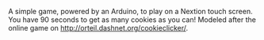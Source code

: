 A simple game, powered by an Arduino, to play on a Nextion touch screen. You have 90 seconds to get as many cookies as you can! Modeled after the online game on http://orteil.dashnet.org/cookieclicker/.
